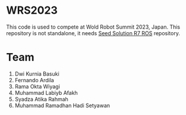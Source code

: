 # WRS2023
This code is used to compete at Wold Robot Summit 2023, Japan.
This repository is not standalone, it needs [Seed Solution R7 ROS](https://github.com/seed-solutions/seed_r7_ros_pkg) repository.


# Team
1. Dwi Kurnia Basuki
2. Fernando Ardila
3. Rama Okta Wiyagi
4. Muhammad Labiyb Afakh
5. Syadza Atika Rahmah
6. Muhammad Ramadhan Hadi Setyawan